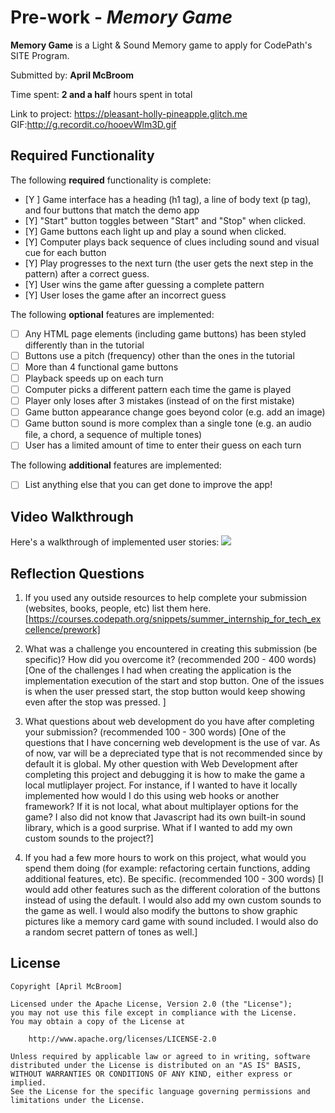 # Pre-work - *Memory Game*

**Memory Game** is a Light & Sound Memory game to apply for CodePath's SITE Program. 

Submitted by: **April McBroom**

Time spent: **2 and a half** hours spent in total

Link to project: https://pleasant-holly-pineapple.glitch.me
GIF:http://g.recordit.co/hooevWlm3D.gif
## Required Functionality

The following **required** functionality is complete:

* [Y ] Game interface has a heading (h1 tag), a line of body text (p tag), and four buttons that match the demo app
* [Y] "Start" button toggles between "Start" and "Stop" when clicked. 
* [Y] Game buttons each light up and play a sound when clicked. 
* [Y] Computer plays back sequence of clues including sound and visual cue for each button
* [Y] Play progresses to the next turn (the user gets the next step in the pattern) after a correct guess. 
* [Y] User wins the game after guessing a complete pattern
* [Y] User loses the game after an incorrect guess

The following **optional** features are implemented:

* [ ] Any HTML page elements (including game buttons) has been styled differently than in the tutorial
* [ ] Buttons use a pitch (frequency) other than the ones in the tutorial
* [ ] More than 4 functional game buttons
* [ ] Playback speeds up on each turn
* [ ] Computer picks a different pattern each time the game is played
* [ ] Player only loses after 3 mistakes (instead of on the first mistake)
* [ ] Game button appearance change goes beyond color (e.g. add an image)
* [ ] Game button sound is more complex than a single tone (e.g. an audio file, a chord, a sequence of multiple tones)
* [ ] User has a limited amount of time to enter their guess on each turn

The following **additional** features are implemented:

- [ ] List anything else that you can get done to improve the app!

## Video Walkthrough

Here's a walkthrough of implemented user stories:
![](your-link-here)


## Reflection Questions
1. If you used any outside resources to help complete your submission (websites, books, people, etc) list them here. 
[https://courses.codepath.org/snippets/summer_internship_for_tech_excellence/prework]

2. What was a challenge you encountered in creating this submission (be specific)? How did you overcome it? (recommended 200 - 400 words) 
[One of the challenges I had when creating the application is the implementation execution of the start and stop button. One of the issues is when the user pressed start, the stop button would keep showing even after the stop was pressed. ]

3. What questions about web development do you have after completing your submission? (recommended 100 - 300 words) 
[One of the questions that I have concerning web development is the use of var. 
As of now, var will be a depreciated type that is not recommended since by default it is global. My other question with Web Development after completing this project and debugging it is how to make the game a local mutliplayer project.
For instance, if I wanted to have it locally implemented how would I do this using web hooks or another framework? If it is not local, what about multiplayer options for the game? I also did not know that Javascript had its own built-in sound library, which is a good surprise.
What if I wanted to add my own custom sounds to the project?]

4. If you had a few more hours to work on this project, what would you spend them doing (for example: refactoring certain functions, adding additional features, etc). Be specific. (recommended 100 - 300 words) 
[I would add other features such as the different coloration of the buttons instead of using the default. I would also add my own custom sounds to the game as well. 
I would also modify the buttons to show graphic pictures like a memory card game with sound included. 
I would also do a random secret pattern of tones as well.]



## License

    Copyright [April McBroom]

    Licensed under the Apache License, Version 2.0 (the "License");
    you may not use this file except in compliance with the License.
    You may obtain a copy of the License at

        http://www.apache.org/licenses/LICENSE-2.0

    Unless required by applicable law or agreed to in writing, software
    distributed under the License is distributed on an "AS IS" BASIS,
    WITHOUT WARRANTIES OR CONDITIONS OF ANY KIND, either express or implied.
    See the License for the specific language governing permissions and
    limitations under the License.